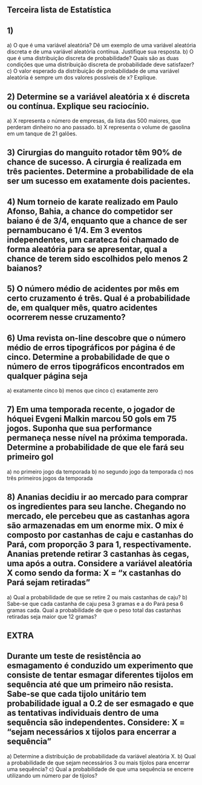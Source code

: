 ## Terceira lista de Estatística
## 1)
a) O que é uma variável aleatória? Dê um exemplo de uma variável aleatória
discreta e de uma variável aleatória contínua. Justifique sua resposta.
b) O que é uma distribuição discreta de probabilidade? Quais são as duas
condições que uma distribuição discreta de probabilidade deve satisfazer?
c) O valor esperado da distribuição de probabilidade de uma variável aleatória
é sempre um dos valores possíveis de x? Explique.

## 2) Determine se a variável aleatória x é discreta ou contínua. Explique seu raciocínio.
a) X representa o número de empresas, da lista das 500 maiores, que
perderam dinheiro no ano passado.
b) X representa o volume de gasolina em um tanque de 21 galões.

## 3) Cirurgias do manguito rotador têm 90% de chance de sucesso. A cirurgia é realizada em três pacientes. Determine a probabilidade de ela ser um sucesso em exatamente dois pacientes.

## 4) Num torneio de karate realizado em Paulo Afonso, Bahia, a chance do competidor ser baiano é de 3/4, enquanto que a chance de ser pernambucano é 1/4. Em 3 eventos independentes, um carateca foi chamado de forma aleatória para se apresentar, qual a chance de terem sido escolhidos pelo menos 2 baianos?

## 5) O número médio de acidentes por mês em certo cruzamento é três. Qual é a probabilidade de, em qualquer mês, quatro acidentes ocorrerem nesse cruzamento?

## 6) Uma revista on-line descobre que o número médio de erros tipográficos por página é de cinco. Determine a probabilidade de que o número de erros tipográficos encontrados em qualquer página seja
a) exatamente cinco
b) menos que cinco
c) exatamente zero

## 7) Em uma temporada recente, o jogador de hóquei Evgeni Malkin marcou 50 gols em 75 jogos. Suponha que sua performance permaneça nesse nível na próxima temporada. Determine a probabilidade de que ele fará seu primeiro gol
a) no primeiro jogo da temporada
b) no segundo jogo da temporada
c) nos três primeiros jogos da temporada

## 8) Ananias decidiu ir ao mercado para comprar os ingredientes para seu lanche. Chegando no mercado, ele percebeu que as castanhas agora são armazenadas em um enorme mix. O mix é composto por castanhas de caju e castanhas do Pará, com proporção 3 para 1, respectivamente. Ananias pretende retirar 3 castanhas às cegas, uma após a outra. Considere a variável aleatória X como sendo da forma: X = “x castanhas do Pará sejam retiradas”
a) Qual a probabilidade de que se retire 2 ou mais castanhas de caju?
b) Sabe-se que cada castanha de caju pesa 3 gramas e a do Pará pesa 6
gramas cada. Qual a probabilidade de que o peso total das castanhas
retiradas seja maior que 12 gramas?

## EXTRA

## Durante um teste de resistência ao esmagamento é conduzido um experimento que consiste de tentar esmagar diferentes tijolos em sequência até que um primeiro não resista. Sabe-se que cada tijolo unitário tem probabilidade igual a 0.2 de ser esmagado e que as tentativas individuais dentro de uma sequência são independentes. Considere: X = “sejam necessários x tijolos para encerrar a sequência”
a) Determine a distribuição de probabilidade da variável aleatória X.
b) Qual a probabilidade de que sejam necessários 3 ou mais tijolos para
encerrar uma sequência?
c) Qual a probabilidade de que uma sequência se encerre utilizando um
número par de tijolos?
